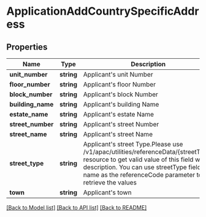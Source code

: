 # ApplicationAddCountrySpecificAddress

## Properties
Name | Type | Description | Notes
------------ | ------------- | ------------- | -------------
**unit_number** | **string** | Applicant&#x27;s unit Number | [optional] 
**floor_number** | **string** | Applicant&#x27;s floor Number | [optional] 
**block_number** | **string** | Applicant&#x27;s block Number | [optional] 
**building_name** | **string** | Applicant&#x27;s building Name | [optional] 
**estate_name** | **string** | Applicant&#x27;s estate Name | [optional] 
**street_number** | **string** | Applicant&#x27;s street Number | [optional] 
**street_name** | **string** | Applicant&#x27;s street Name | [optional] 
**street_type** | **string** | Applicant&#x27;s street Type.Please use /v1/apac/utilities/referenceData/{streetType} resource to get valid value of this field with description. You can use streetType field name as the referenceCode parameter to retrieve the values | [optional] 
**town** | **string** | Applicant&#x27;s town | [optional] 

[[Back to Model list]](../../README.md#documentation-for-models) [[Back to API list]](../../README.md#documentation-for-api-endpoints) [[Back to README]](../../README.md)

